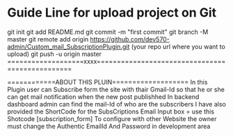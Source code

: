Guide Line for upload project on Git
================================================================
git init
git add README.md
git commit -m "first commit"
git branch -M master
git remote add origin https://github.com/dev570-admin/Custom_mail_SubscriptionPlugin.git (your repo url where you want to upload)
git push -u origin master
===================xxxx================================================

============ABOUT THIS PLUIN===================
In this Plugin user can Subscribe form the site with thair Gmail-Id so that he or she can get mail notification when the new post publishhed 
In backend dashboard admin can find the mail-Id of who are the subscribers 
I have also provided the ShortCode for the SubsCriptions Email Input box = use this Shotcode [subscription_form]
To configure with other Website the owner must change the Authentic EmailId And Password in development area
